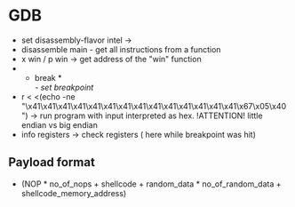 # GDB

- set disassembly-flavor intel -> 
- disassemble main - get all instructions from a function
- x win / p win -> get address of the "win" function
- - break *<address> - set breakpoint
- r < <(echo -ne "\x41\x41\x41\x41\x41\x41\x41\x41\x41\x41\x41\x41\x41\x41\x67\x05\x40") -> run program with input interpreted as hex. !ATTENTION! little endian vs big endian
- info registers -> check registers ( here while breakpoint was hit)

## Payload format
- (NOP * no_of_nops + shellcode + random_data * no_of_random_data + shellcode_memory_address)


